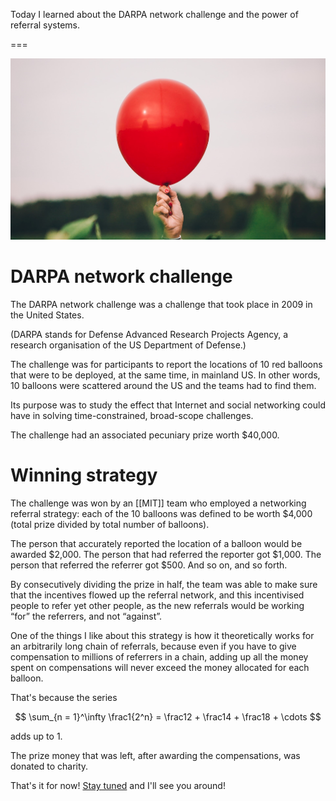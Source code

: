 Today I learned about the DARPA network challenge and the power of referral systems.

===

![A red balloon held by a hand.](thumbnail.png "Photo by Blake Cheek on Unsplash")

# DARPA network challenge

The DARPA network challenge was a challenge that took place in 2009 in the United States.

(DARPA stands for Defense Advanced Research Projects Agency, a research organisation of the US Department of Defense.)

The challenge was for participants to report the locations of 10 red balloons that were to be deployed, at the same time, in mainland US.
In other words, 10 balloons were scattered around the US and the teams had to find them.

Its purpose was to study the effect that Internet and social networking could have in solving time-constrained, broad-scope challenges.

The challenge had an associated pecuniary prize worth $40,000.

# Winning strategy

The challenge was won by an [[MIT]] team who employed a networking referral strategy:
each of the 10 balloons was defined to be worth $4,000 (total prize divided by total number of balloons).

The person that accurately reported the location of a balloon would be awarded $2,000.
The person that had referred the reporter got $1,000.
The person that referred the referrer got $500.
And so on, and so forth.

By consecutively dividing the prize in half, the team was able to make sure that the incentives flowed up the referral network, and this incentivised people to refer yet other people, as the new referrals would be working “for” the referrers, and not “against”.

One of the things I like about this strategy is how it theoretically works for an arbitrarily long chain of referrals, because even if you have to give compensation to millions of referrers in a chain, adding up all the money spent on compensations will never exceed the money allocated for each balloon.

That's because the series

$$
\sum_{n = 1}^\infty \frac1{2^n} = \frac12 + \frac14 + \frac18 + \cdots
$$

adds up to 1.

The prize money that was left, after awarding the compensations, was donated to charity.


That's it for now! [Stay tuned][subscribe] and I'll see you around!


[subscribe]: /subscribe
[pathlib]: https://docs.python.org/3/library/pathlib.html
